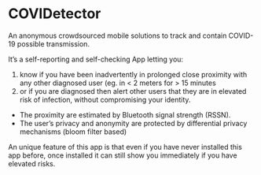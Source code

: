 # COVIDetector
An anonymous crowdsourced mobile solutions to track and contain COVID-19 possible transmission. 

It’s a self-reporting and self-checking App letting you: 

1. know if you have been inadvertently in prolonged close proximity with any other diagnosed user (eg. in < 2 meters for > 15 minutes
2. or if you are diagnosed then alert other users that they are in elevated risk of infection, without compromising your identity.

- The proximity are estimated by Bluetooth signal strength (RSSN). 
- The user’s privacy and anonymity are protected by differential privacy mechanisms (bloom filter based)

An unique feature of this app is that even if you have never installed this app before, once installed it can still show you immediately if you have elevated risks.
